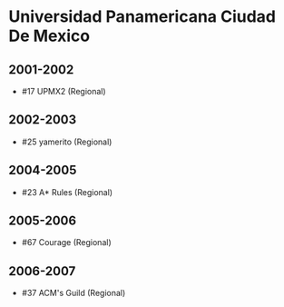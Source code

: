 # Universidad Panamericana Ciudad De Mexico

## 2001-2002

- #17 UPMX2 (Regional)

## 2002-2003

- #25 yamerito (Regional)

## 2004-2005

- #23 A* Rules (Regional)

## 2005-2006

- #67 Courage (Regional)

## 2006-2007

- #37 ACM's Guild (Regional)


